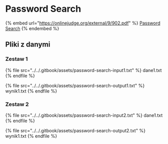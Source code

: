 # Password Search

{% embed url="https://onlinejudge.org/external/9/902.pdf" %}
[Password Search](http://onlinejudge.org/index.php?option=com_onlinejudge&Itemid=8&category=24&page=show_problem&problem=843)
{% endembed %}

## Pliki z danymi

### Zestaw 1

{% file src="../../.gitbook/assets/password-search-input1.txt" %}
dane1.txt
{% endfile %}

{% file src="../../.gitbook/assets/password-search-output1.txt" %}
wynik1.txt
{% endfile %}

### Zestaw 2

{% file src="../../.gitbook/assets/password-search-input2.txt" %}
dane1.txt
{% endfile %}

{% file src="../../.gitbook/assets/password-search-output2.txt" %}
wynik1.txt
{% endfile %}
